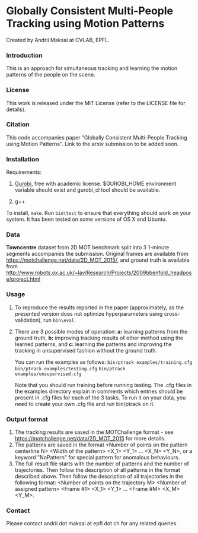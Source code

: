 # Globally Consistent Multi-People Tracking using Motion Patterns
Created by Andrii Maksai at CVLAB, EPFL.

### Introduction

This is an approach for simultaneous tracking and learning the motion patterns
of the people on the scene.

### License

This work is released under the MIT License (refer to the LICENSE file for details).

### Citation

This code accompanies paper "Globally Consistent Multi-People Tracking using
Motion Patterns".  Link to the arxiv submission to be added soon.

### Installation

Requirements:

1. [Gurobi](www.gurobi.com/), free with academic license.  $GUROBI\_HOME
environment variable should exist and gurobi\_cl tool should be available.

2. g++

To install, `make`. Run `bin\test` to ensure that everything should work on
your system. It has been tested on some versions of OS X and Ubuntu.

### Data

   **Towncentre** dataset from 2D MOT benchmark split into 3 1-minute segments
   accompanies the submission. Original frames are available from
   https://motchallenge.net/data/2D_MOT_2015/, and ground truth is available
   from
   http://www.robots.ox.ac.uk/~lav/Research/Projects/2009bbenfold_headpose/project.html

### Usage


1. To reproduce the results reported in the paper (approximately, as the
   presented version does not optimize hyperparameters using cross-validation),
   run `bin\eval`.

2. There are 3 possible modes of operation: **a:** learning patterns from the
   ground truth, **b:** improving tracking results of other method using the
   learned patterns, and **c:** learning the patterns and improving the
   tracking in unsupervised fashion without the ground truth.

   You can run the examples as follows:
   `bin/ptrack examples/training.cfg`
   `bin/ptrack examples/testing.cfg`
   `bin/ptrack examples/unsupervised.cfg`

   Note that you should run training before running testing. The .cfg files in
   the examples directory explain in comments which entries should be present
   in .cfg files for each of the 3 tasks. To run it on your data, you need to
   create your own .cfg file and run bin/ptrack on it.

### Output format

1. The tracking results are saved in the MOTChallenge format - see
https://motchallenge.net/data/2D_MOT_2015 for more details.
2. The patterns are saved in the format \<Number of points on the pattern
   centerline N\> \<Width of the pattern\> \<X_1\> \<Y_1\> ... \<X_N\> \<Y_N\>,
   or a keyword "NoPattern" for special pattern for anomalous behaviours.
3. The full result file starts with the number of patterns and the number of
   trajectories. Then follow the description of all patterns in the format
   described above. Then follow the description of all trajectories in the
   following format: \<Number of points on the trajectory M\> \<Number of
   assigned pattern\> \<Frame #1\> \<X_1\> \<Y_1\> ... \<Frame #M\> \<X_M\>
   \<Y_M\>.

### Contact

Please contact andrii dot maksai at epfl dot ch for any related queries.
